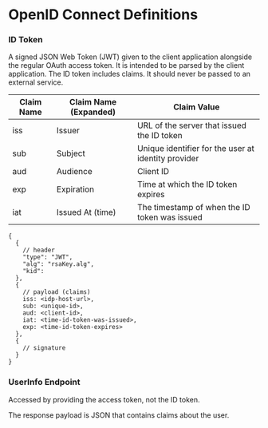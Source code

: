# OpenID Connect Definitions

### ID Token

A signed JSON Web Token (JWT) given to the client application alongside the regular OAuth access token.  It is intended to be parsed by the client application.  The ID token includes claims.  It should never be passed to an external service.

| Claim Name | Claim Name (Expanded) | Claim Value                                         |
|------------|-----------------------| ----------------------------------------------------|
| iss        | Issuer                | URL of the server that issued the ID token          |
| sub        | Subject               | Unique identifier for the user at identity provider |
| aud        | Audience              | Client ID                                           |
| exp        | Expiration            | Time at which the ID token expires                  |
| iat        | Issued At (time)      | The timestamp of when the ID token was issued       |

```
{
  {
    // header
    "type": "JWT",
    "alg": "rsaKey.alg",
    "kid": 
  },
  {
    // payload (claims)
    iss: <idp-host-url>,
    sub: <unique-id>,
    aud: <client-id>,
    iat: <time-id-token-was-issued>,
    exp: <time-id-token-expires>
  },
  {
    // signature
  }
}
```

### UserInfo Endpoint

Accessed by providing the access token, not the ID token.

The response payload is JSON that contains claims about the user.